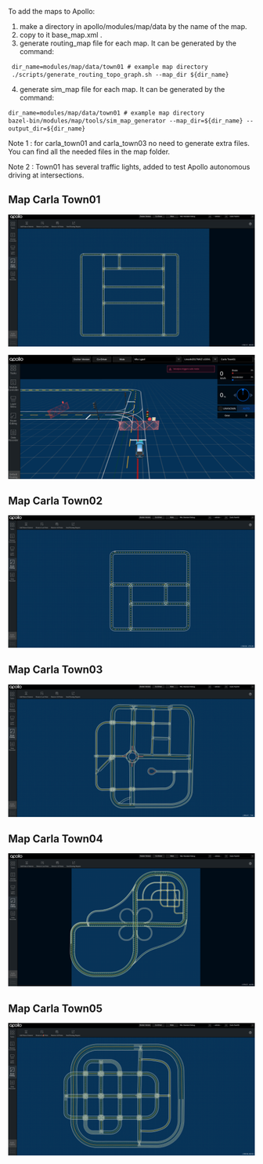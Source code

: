 To add the maps to Apollo:
1. make a directory in apollo/modules/map/data by the name of the map.
2. copy to it base_map.xml .
3. generate routing_map file for each map. It can be generated by the command:

  ```
   dir_name=modules/map/data/town01 # example map directory
   ./scripts/generate_routing_topo_graph.sh --map_dir ${dir_name}
  ```
  
4. generate sim_map file for each map. It can be generated by the command: 

  ```
  dir_name=modules/map/data/town01 # example map directory
  bazel-bin/modules/map/tools/sim_map_generator --map_dir=${dir_name} --output_dir=${dir_name}
  ```
  
Note 1 : for carla\_town01 and carla\_town03 no need to generate extra files. You can find all the needed files in the map folder.

Note 2 : Town01 has several traffic lights, added to test Apollo autonomous driving at intersections. 


## Map Carla Town01

![](maps_images/Carla_Town01_in_Apollo.png)

![](maps_images/traffic_lights_in_town01.png)

## Map Carla Town02

![](maps_images/Carla_Town02_in_Apollo.png)

## Map Carla Town03

![](maps_images/Carla_Town03_in_Apollo.png)

## Map Carla Town04

![](maps_images/Carla_Town04_in_Apollo.png)

## Map Carla Town05

![](maps_images/Carla_Town05_in_Apollo.png)
